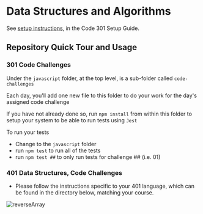 # Data Structures and Algorithms

See [setup instructions](https://codefellows.github.io/setup-guide/code-301/2-code-challenges), in the Code 301 Setup Guide.

## Repository Quick Tour and Usage

### 301 Code Challenges

Under the `javascript` folder, at the top level, is a sub-folder called `code-challenges`

Each day, you'll add one new file to this folder to do your work for the day's assigned code challenge

If you have not already done so, run `npm install` from within this folder to setup your system to be able to run tests using `Jest`

To run your tests

- Change to the `javascript` folder
- run `npm test` to run all of the tests
- run `npm test ##` to only run tests for challenge ## (i.e. 01)

### 401 Data Structures, Code Challenges

- Please follow the instructions specific to your 401 language, which can be found in the directory below, matching your course.

![reverseArray](https://github.com/BasharIrani23/data-structures-and-algorithms/assets/129655131/1afe0c49-c547-49e5-8d9f-1d1a2ea64d1b)

